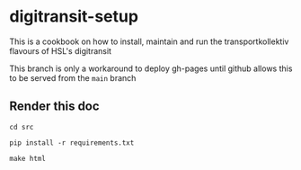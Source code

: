 # digitransit-setup

This is a cookbook on how to install, maintain and run the transportkollektiv flavours of HSL's digitransit

This branch is only a workaround to deploy gh-pages until github allows this to be served from the `main` branch

## Render this doc

`cd src`

`pip install -r requirements.txt`

`make html`